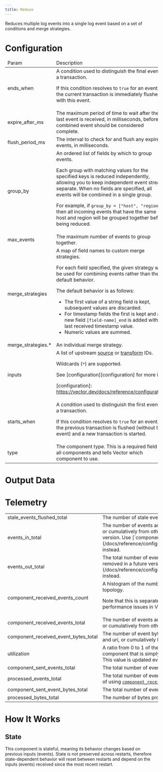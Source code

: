```yaml
---
title: Reduce
---
```

Reduces multiple log events into a single log event based on a set of
conditions and merge strategies.

# Configuration
<table><thead><tr><td>Param</td><td>Description</td></tr></thead><tbody><tr><td>ends_when</td><td>A condition used to distinguish the final event of a transaction.

If this condition resolves to `true` for an event, the current transaction is immediately
flushed with this event.</td></tr><tr><td>expire_after_ms</td><td>The maximum period of time to wait after the last event is received, in milliseconds, before
a combined event should be considered complete.</td></tr><tr><td>flush_period_ms</td><td>The interval to check for and flush any expired events, in milliseconds.</td></tr><tr><td>group_by</td><td>An ordered list of fields by which to group events.

Each group with matching values for the specified keys is reduced independently, allowing
you to keep independent event streams separate. When no fields are specified, all events
will be combined in a single group.

For example, if `group_by = ["host", "region"]`, then all incoming events that have the same
host and region will be grouped together before being reduced.</td></tr><tr><td>max_events</td><td>The maximum number of events to group together.</td></tr><tr><td>merge_strategies</td><td>A map of field names to custom merge strategies.

For each field specified, the given strategy will be used for combining events rather than
the default behavior.

The default behavior is as follows:

- The first value of a string field is kept, subsequent values are discarded.
- For timestamp fields the first is kept and a new field `[field-name]_end` is added with
  the last received timestamp value.
- Numeric values are summed.</td></tr><tr><td>merge_strategies.*</td><td>An individual merge strategy.</td></tr><tr><td>inputs</td><td>A list of upstream [source][sources] or [transform][transforms] IDs.

Wildcards (`*`) are supported.

See [configuration][configuration] for more info.

[sources]: https://vector.dev/docs/reference/configuration/sources/
[transforms]: https://vector.dev/docs/reference/configuration/transforms/
[configuration]: https://vector.dev/docs/reference/configuration/</td></tr><tr><td>starts_when</td><td>A condition used to distinguish the first event of a transaction.

If this condition resolves to `true` for an event, the previous transaction is flushed
(without this event) and a new transaction is started.</td></tr><tr><td>type</td><td>The component type. This is a required field for all components and tells Vector which component to use.</td></tr></tbody></table>

# Output Data

# Telemetry
<table></tbody><tr><td>stale_events_flushed_total</td><td>The number of stale events that Vector has flushed.</td></tr><tr><td>events_in_total</td><td>The number of events accepted by this component either from tagged
origins like file and uri, or cumulatively from other origins.
This metric is deprecated and will be removed in a future version.
Use [`component_received_events_total`](/docs/reference/configuration/sources/internal_metrics/#component_received_events_total) instead.</td></tr><tr><td>events_out_total</td><td>The total number of events emitted by this component.
This metric is deprecated and will be removed in a future version.
Use [`component_sent_events_total`](/docs/reference/configuration/sources/internal_metrics/#component_sent_events_total) instead.</td></tr><tr><td>component_received_events_count</td><td>A histogram of the number of events passed in each internal batch in Vector's internal topology.

Note that this is separate than sink-level batching. It is mostly useful for low level debugging
performance issues in Vector due to small internal batches.</td></tr><tr><td>component_received_events_total</td><td>The number of events accepted by this component either from tagged
origins like file and uri, or cumulatively from other origins.</td></tr><tr><td>component_received_event_bytes_total</td><td>The number of event bytes accepted by this component either from
tagged origins like file and uri, or cumulatively from other origins.</td></tr><tr><td>utilization</td><td>A ratio from 0 to 1 of the load on a component. A value of 0 would indicate a completely idle component that is simply waiting for input. A value of 1 would indicate a that is never idle. This value is updated every 5 seconds.</td></tr><tr><td>component_sent_events_total</td><td>The total number of events emitted by this component.</td></tr><tr><td>processed_events_total</td><td>The total number of events processed by this component.
This metric is deprecated in place of using
[`component_received_events_total`](/docs/reference/configuration/sources/internal_metrics/#component_received_events_total) and
[`component_sent_events_total`](/docs/reference/configuration/sources/internal_metrics/#component_sent_events_total) metrics.</td></tr><tr><td>component_sent_event_bytes_total</td><td>The total number of event bytes emitted by this component.</td></tr><tr><td>processed_bytes_total</td><td>The number of bytes processed by the component.</td></tr></tbody></table>

# How It Works
## State
This component is stateful, meaning its behavior changes based on previous inputs (events).
State is not preserved across restarts, therefore state-dependent behavior will reset between
restarts and depend on the inputs (events) received since the most recent restart.


